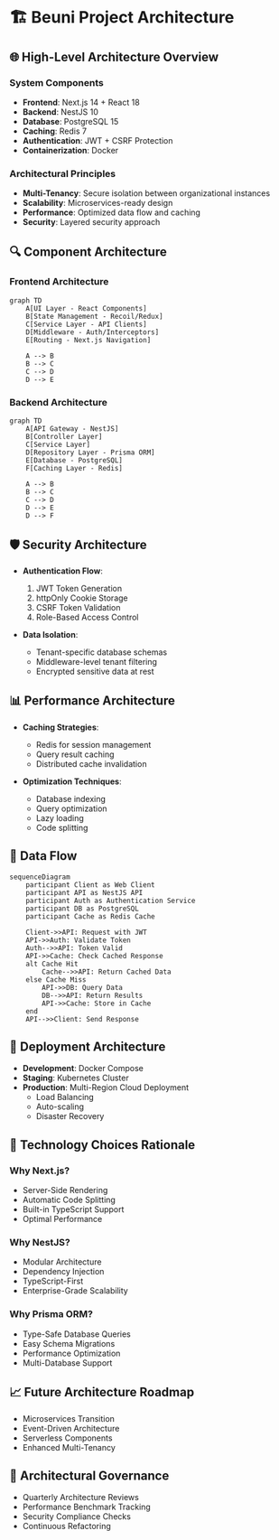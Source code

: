 # 🏗️ Beuni Project Architecture

## 🌐 High-Level Architecture Overview

### System Components
- **Frontend**: Next.js 14 + React 18
- **Backend**: NestJS 10 
- **Database**: PostgreSQL 15
- **Caching**: Redis 7
- **Authentication**: JWT + CSRF Protection
- **Containerization**: Docker

### Architectural Principles
- **Multi-Tenancy**: Secure isolation between organizational instances
- **Scalability**: Microservices-ready design
- **Performance**: Optimized data flow and caching
- **Security**: Layered security approach

## 🔍 Component Architecture

### Frontend Architecture
```mermaid
graph TD
    A[UI Layer - React Components] 
    B[State Management - Recoil/Redux]
    C[Service Layer - API Clients]
    D[Middleware - Auth/Interceptors]
    E[Routing - Next.js Navigation]
    
    A --> B
    B --> C
    C --> D
    D --> E
```

### Backend Architecture
```mermaid
graph TD
    A[API Gateway - NestJS]
    B[Controller Layer]
    C[Service Layer]
    D[Repository Layer - Prisma ORM]
    E[Database - PostgreSQL]
    F[Caching Layer - Redis]
    
    A --> B
    B --> C
    C --> D
    D --> E
    D --> F
```

## 🛡️ Security Architecture
- **Authentication Flow**:
  1. JWT Token Generation
  2. httpOnly Cookie Storage
  3. CSRF Token Validation
  4. Role-Based Access Control

- **Data Isolation**:
  - Tenant-specific database schemas
  - Middleware-level tenant filtering
  - Encrypted sensitive data at rest

## 📊 Performance Architecture
- **Caching Strategies**:
  - Redis for session management
  - Query result caching
  - Distributed cache invalidation

- **Optimization Techniques**:
  - Database indexing
  - Query optimization
  - Lazy loading
  - Code splitting

## 🔄 Data Flow
```mermaid
sequenceDiagram
    participant Client as Web Client
    participant API as NestJS API
    participant Auth as Authentication Service
    participant DB as PostgreSQL
    participant Cache as Redis Cache

    Client->>API: Request with JWT
    API->>Auth: Validate Token
    Auth-->>API: Token Valid
    API->>Cache: Check Cached Response
    alt Cache Hit
        Cache-->>API: Return Cached Data
    else Cache Miss
        API->>DB: Query Data
        DB-->>API: Return Results
        API->>Cache: Store in Cache
    end
    API-->>Client: Send Response
```

## 🚀 Deployment Architecture
- **Development**: Docker Compose
- **Staging**: Kubernetes Cluster
- **Production**: Multi-Region Cloud Deployment
  - Load Balancing
  - Auto-scaling
  - Disaster Recovery

## 🔬 Technology Choices Rationale

### Why Next.js?
- Server-Side Rendering
- Automatic Code Splitting
- Built-in TypeScript Support
- Optimal Performance

### Why NestJS?
- Modular Architecture
- Dependency Injection
- TypeScript-First
- Enterprise-Grade Scalability

### Why Prisma ORM?
- Type-Safe Database Queries
- Easy Schema Migrations
- Performance Optimization
- Multi-Database Support

## 📈 Future Architecture Roadmap
- Microservices Transition
- Event-Driven Architecture
- Serverless Components
- Enhanced Multi-Tenancy

## 🤝 Architectural Governance
- Quarterly Architecture Reviews
- Performance Benchmark Tracking
- Security Compliance Checks
- Continuous Refactoring